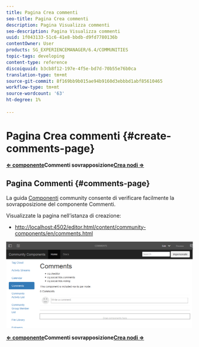 ```yaml
---
title: Pagina Crea commenti
seo-title: Pagina Crea commenti
description: Pagina Visualizza commenti
seo-description: Pagina Visualizza commenti
uuid: 1f043133-51c6-41e8-bbdb-d9fd7780136b
contentOwner: User
products: SG_EXPERIENCEMANAGER/6.4/COMMUNITIES
topic-tags: developing
content-type: reference
discoiquuid: b3cb8f12-197e-4f5e-bd7d-70b55e76b0ca
translation-type: tm+mt
source-git-commit: 8f169bb9b015ae94b9160d3ebbbd1abf85610465
workflow-type: tm+mt
source-wordcount: '63'
ht-degree: 1%

---
```



# Pagina Crea commenti {#create-comments-page}

**[⇐ componente](overlay-comments.md)Commenti sovrapposizione[Crea nodi ⇒](overlay-create-nodes.md)**

## Pagina Commenti {#comments-page}

La guida [Componenti](components-guide.md) community consente di verificare facilmente la sovrapposizione del componente Commenti.

Visualizzate la pagina nell’istanza di creazione:

* [http://localhost:4502/editor.html/content/community-components/en/comments.html](http://localhost:4502/editor.html/content/community-components/en/comments.html)

![chlimage_1-125](assets/chlimage_1-125.png)

**[⇐ componente](overlay-comments.md)Commenti sovrapposizione[Crea nodi ⇒](overlay-create-nodes.md)**